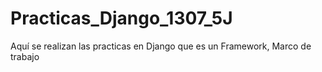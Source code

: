 # Practicas_Django_1307_5J
Aquí se realizan las practicas en Django que es un Framework, Marco de trabajo 
